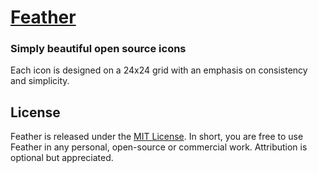 [Feather](https://colebemis.github.io/feather)
===

### Simply beautiful open source icons

Each icon is designed on a 24x24 grid with an emphasis on consistency and simplicity.

License
---

Feather is released under the [MIT License](http://opensource.org/licenses/MIT). In short, you are free to use Feather in any personal, open-source or commercial work. Attribution is optional but appreciated.


